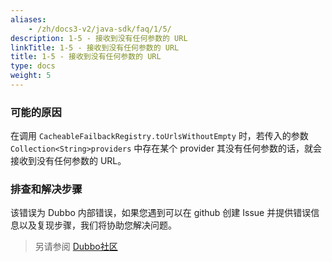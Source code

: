 ```yaml
---
aliases:
    - /zh/docs3-v2/java-sdk/faq/1/5/
description: 1-5 - 接收到没有任何参数的 URL
linkTitle: 1-5 - 接收到没有任何参数的 URL
title: 1-5 - 接收到没有任何参数的 URL
type: docs
weight: 5
---
```



### 可能的原因
在调用 `CacheableFailbackRegistry.toUrlsWithoutEmpty` 时，若传入的参数 `Collection<String>providers` 中存在某个 provider 其没有任何参数的话，就会接收到没有任何参数的 URL。
### 排查和解决步骤
该错误为 Dubbo 内部错误，如果您遇到可以在 github 创建 Issue 并提供错误信息以及复现步骤，我们将协助您解决问题。

> 另请参阅
[Dubbo社区](https://github.com/apache/dubbo)